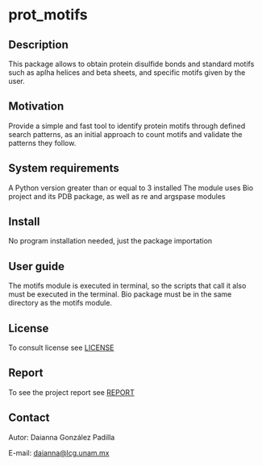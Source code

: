 # prot_motifs


## Description
This package allows to obtain protein disulfide bonds and standard motifs such as 
aplha helices and beta sheets, and specific motifs given by the user.

## Motivation
Provide a simple and fast tool to identify protein motifs through defined search patterns,
as an initial approach to count motifs and validate the patterns they follow.

## System requirements

A Python version greater than or equal to 3 installed 
The module uses Bio project and its PDB package, as well as re and argspase modules

## Install
 No program installation needed, just the package importation

## User guide
The motifs module is executed in terminal, so the scripts that call it also must be executed 
in the terminal. 
Bio package must be in the same directory as the motifs module.

## License
To consult license see [LICENSE](LICENSE) 

## Report
To see the project report see [REPORT](REPORT.md) 

## Contact
Autor: Daianna González Padilla 

E-mail: daianna@lcg.unam.mx

